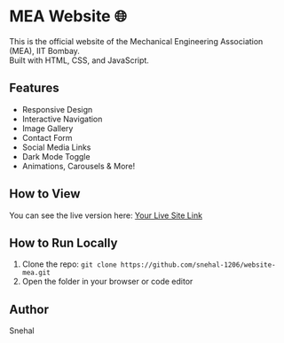 # MEA Website 🌐

This is the official website of the Mechanical Engineering Association (MEA), IIT Bombay.  
Built with HTML, CSS, and JavaScript.

## Features
- Responsive Design
- Interactive Navigation
- Image Gallery
- Contact Form
- Social Media Links
- Dark Mode Toggle
- Animations, Carousels & More!

## How to View
You can see the live version here: [Your Live Site Link](https://your-username.github.io/website-mea/)

## How to Run Locally
1. Clone the repo: `git clone https://github.com/snehal-1206/website-mea.git`
2. Open the folder in your browser or code editor

## Author
Snehal 
